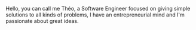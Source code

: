 Hello, you can call me Théo, a Software Engineer focused on giving simple solutions to all kinds of problems, I have an entrepreneurial mind and I'm passionate about great ideas.
